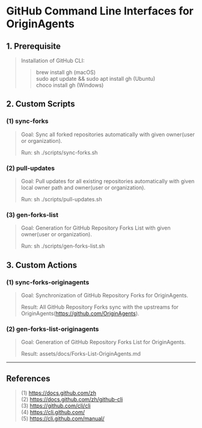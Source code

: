 # GitHub Command Line Interfaces for OriginAgents

## 1. Prerequisite

> Installation of GitHub CLI: 
>> brew install gh (macOS)<br>
>> sudo apt update && sudo apt install gh (Ubuntu)<br>
>> choco install gh (Windows)<br>

## 2. Custom Scripts

### (1) sync-forks

> Goal: Sync all forked repositories automatically with given owner(user or organization).
> 
> Run: sh ./scripts/sync-forks.sh

### (2) pull-updates

> Goal: Pull updates for all existing repositories automatically with given local owner path and owner(user or organization).
> 
> Run: sh ./scripts/pull-updates.sh

### (3) gen-forks-list

> Goal: Generation for GitHub Repository Forks List with given owner(user or organization).
>
> Run: sh ./scripts/gen-forks-list.sh

## 3. Custom Actions

### (1) sync-forks-originagents

> Goal: Synchronization of GitHub Repository Forks for OriginAgents.
>
> Result: All GitHub Repository Forks sync with the upstreams for OriginAgents(https://github.com/OriginAgents).

### (2) gen-forks-list-originagents

> Goal: Generation of GitHub Repository Forks List for OriginAgents.
> 
> Result: assets/docs/Forks-List-OriginAgents.md

---

## References

> (1) https://docs.github.com/zh<br>
> (2) https://docs.github.com/zh/github-cli<br>
> (3) https://github.com/cli/cli<br>
> (4) https://cli.github.com/<br>
> (5) https://cli.github.com/manual/<br>
